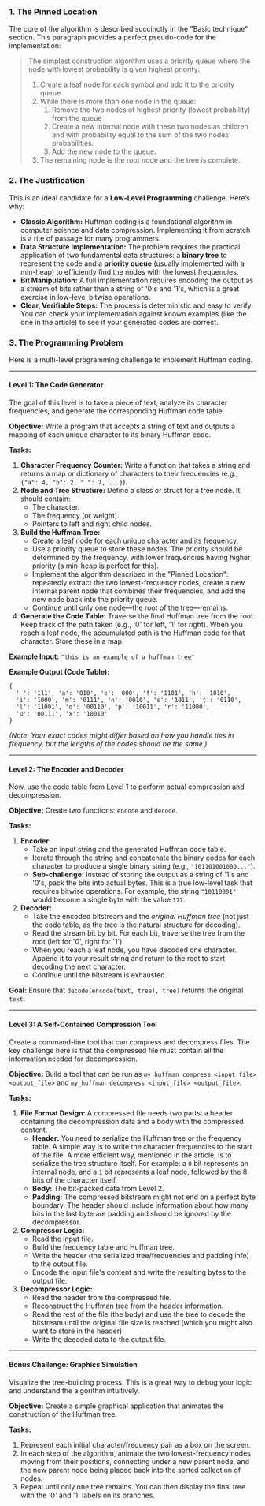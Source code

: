 
### 1. The Pinned Location

The core of the algorithm is described succinctly in the "Basic technique" section. This paragraph provides a perfect pseudo-code for the implementation:

> The simplest construction algorithm uses a priority queue where the node with lowest probability is given highest priority:
>
> 1.  Create a leaf node for each symbol and add it to the priority queue.
> 2.  While there is more than one node in the queue:
>     1.  Remove the two nodes of highest priority (lowest probability) from the queue
>     2.  Create a new internal node with these two nodes as children and with probability equal to the sum of the two nodes' probabilities.
>     3.  Add the new node to the queue.
> 3.  The remaining node is the root node and the tree is complete.

### 2. The Justification

This is an ideal candidate for a **Low-Level Programming** challenge. Here’s why:

*   **Classic Algorithm:** Huffman coding is a foundational algorithm in computer science and data compression. Implementing it from scratch is a rite of passage for many programmers.
*   **Data Structure Implementation:** The problem requires the practical application of two fundamental data structures: a **binary tree** to represent the code and a **priority queue** (usually implemented with a min-heap) to efficiently find the nodes with the lowest frequencies.
*   **Bit Manipulation:** A full implementation requires encoding the output as a stream of bits rather than a string of '0's and '1's, which is a great exercise in low-level bitwise operations.
*   **Clear, Verifiable Steps:** The process is deterministic and easy to verify. You can check your implementation against known examples (like the one in the article) to see if your generated codes are correct.

### 3. The Programming Problem

Here is a multi-level programming challenge to implement Huffman coding.

---

#### **Level 1: The Code Generator**

The goal of this level is to take a piece of text, analyze its character frequencies, and generate the corresponding Huffman code table.

**Objective:** Write a program that accepts a string of text and outputs a mapping of each unique character to its binary Huffman code.

**Tasks:**

1.  **Character Frequency Counter:** Write a function that takes a string and returns a map or dictionary of characters to their frequencies (e.g., `{"a": 4, "b": 2, " ": 7, ...}`).
2.  **Node and Tree Structure:** Define a class or struct for a tree node. It should contain:
    *   The character.
    *   The frequency (or weight).
    *   Pointers to left and right child nodes.
3.  **Build the Huffman Tree:**
    *   Create a leaf node for each unique character and its frequency.
    *   Use a priority queue to store these nodes. The priority should be determined by the frequency, with lower frequencies having higher priority (a min-heap is perfect for this).
    *   Implement the algorithm described in the "Pinned Location": repeatedly extract the two lowest-frequency nodes, create a new internal parent node that combines their frequencies, and add the new node back into the priority queue.
    *   Continue until only one node—the root of the tree—remains.
4.  **Generate the Code Table:** Traverse the final Huffman tree from the root. Keep track of the path taken (e.g., '0' for left, '1' for right). When you reach a leaf node, the accumulated path is the Huffman code for that character. Store these in a map.

**Example Input:** `"this is an example of a huffman tree"`

**Example Output (Code Table):**
```
{
  ' ': '111', 'a': '010', 'e': '000', 'f': '1101', 'h': '1010', 
  'i': '1000', 'm': '0111', 'n': '0010', 's': '1011', 't': '0110', 
  'l': '11001', 'o': '00110', 'p': '10011', 'r': '11000', 
  'u': '00111', 'x': '10010'
}
```
*(Note: Your exact codes might differ based on how you handle ties in frequency, but the lengths of the codes should be the same.)*

---

#### **Level 2: The Encoder and Decoder**

Now, use the code table from Level 1 to perform actual compression and decompression.

**Objective:** Create two functions: `encode` and `decode`.

**Tasks:**

1.  **Encoder:**
    *   Take an input string and the generated Huffman code table.
    *   Iterate through the string and concatenate the binary codes for each character to produce a single binary string (e.g., `"101101001000..."`).
    *   **Sub-challenge:** Instead of storing the output as a string of '1's and '0's, pack the bits into actual bytes. This is a true low-level task that requires bitwise operations. For example, the string `"10110001"` would become a single byte with the value `177`.
2.  **Decoder:**
    *   Take the encoded bitstream and the *original Huffman tree* (not just the code table, as the tree is the natural structure for decoding).
    *   Read the stream bit by bit. For each bit, traverse the tree from the root (left for '0', right for '1').
    *   When you reach a leaf node, you have decoded one character. Append it to your result string and return to the root to start decoding the next character.
    *   Continue until the bitstream is exhausted.

**Goal:** Ensure that `decode(encode(text, tree), tree)` returns the original `text`.

---

#### **Level 3: A Self-Contained Compression Tool**

Create a command-line tool that can compress and decompress files. The key challenge here is that the compressed file must contain all the information needed for decompression.

**Objective:** Build a tool that can be run as `my_huffman compress <input_file> <output_file>` and `my_huffman decompress <input_file> <output_file>`.

**Tasks:**

1.  **File Format Design:** A compressed file needs two parts: a header containing the decompression data and a body with the compressed content.
    *   **Header:** You need to serialize the Huffman tree or the frequency table. A simple way is to write the character frequencies to the start of the file. A more efficient way, mentioned in the article, is to serialize the tree structure itself. For example: a `0` bit represents an internal node, and a `1` bit represents a leaf node, followed by the 8 bits of the character itself.
    *   **Body:** The bit-packed data from Level 2.
    *   **Padding:** The compressed bitstream might not end on a perfect byte boundary. The header should include information about how many bits in the last byte are padding and should be ignored by the decompressor.
2.  **Compressor Logic:**
    *   Read the input file.
    *   Build the frequency table and Huffman tree.
    *   Write the header (the serialized tree/frequencies and padding info) to the output file.
    *   Encode the input file's content and write the resulting bytes to the output file.
3.  **Decompressor Logic:**
    *   Read the header from the compressed file.
    *   Reconstruct the Huffman tree from the header information.
    *   Read the rest of the file (the body) and use the tree to decode the bitstream until the original file size is reached (which you might also want to store in the header).
    *   Write the decoded data to the output file.

---

#### **Bonus Challenge: Graphics Simulation**

Visualize the tree-building process. This is a great way to debug your logic and understand the algorithm intuitively.

**Objective:** Create a simple graphical application that animates the construction of the Huffman tree.

**Tasks:**

1.  Represent each initial character/frequency pair as a box on the screen.
2.  In each step of the algorithm, animate the two lowest-frequency nodes moving from their positions, connecting under a new parent node, and the new parent node being placed back into the sorted collection of nodes.
3.  Repeat until only one tree remains. You can then display the final tree with the '0' and '1' labels on its branches.
